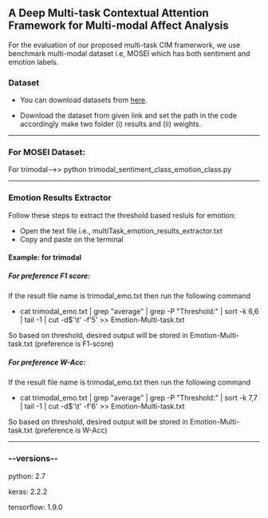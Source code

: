 ## A Deep Multi-task Contextual Attention Framework for Multi-modal Affect Analysis

For the evaluation of our proposed multi-task CIM framerwork, we use benchmark multi-modal dataset i.e, MOSEI which has both sentiment and emotion labels.

### Dataset

* You can download datasets from [here](https://drive.google.com/open?id=1vavqHJshjwhKnt_hUqgXr8ZsHkt7u16I).

* Download the dataset from given link and set the path in the code accordingly make two folder (i) results and (ii) weights.

-------------------------------------------------------
### For MOSEI Dataset:
For trimodal-->>  python trimodal_sentiment_class_emotion_class.py  

-------------------------------------------------------

### Emotion Results Extractor

Follow these steps to extract the threshold based resluls for emotion:

* Open the text file i.e., multiTask_emotion_results_extractor.txt
* Copy and paste on the terminal

#### Example: for trimodal
##### For preference F1 score:

If the result file name is trimodal_emo.txt then run the following command 

* cat trimodal_emo.txt |  grep "average" | grep -P "Threshold:" | sort -k 6,6  | tail -1 | cut -d$'\t' -f'5' >> Emotion-Multi-task.txt

So based on threshold, desired output will be stored in Emotion-Multi-task.txt (preference is F1-score)

##### For preference W-Acc:

If the result file name is trimodal_emo.txt then run the following command 

* cat trimodal_emo.txt |  grep "average" | grep -P "Threshold:" | sort -k 7,7  | tail -1 | cut -d$'\t' -f'6' >> Emotion-Multi-task.txt

So based on threshold, desired output will be stored in Emotion-Multi-task.txt (preference is W-Acc)

-------------------------------------------------------

### --versions--

python: 2.7

keras: 2.2.2

tensorflow: 1.9.0
